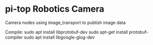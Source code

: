 # pi-top Robotics Camera
Camera nodes using image_transport to publish image data

Compile:
 sudo apt install  libprotobuf-dev
 sudo apt-get install protobuf-compiler
 sudo apt install libgoogle-glog-dev
